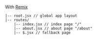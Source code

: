 With <a href="https://remix.run/docs/en/v1/guides/routing">Remix</a>

```
|-- root.jsx // global app layout
|-- routes/
    |-- index.jsx // index page "/"
    |-- about.jsx // about page "/about"
    |-- $.jsx // fallback page
```
